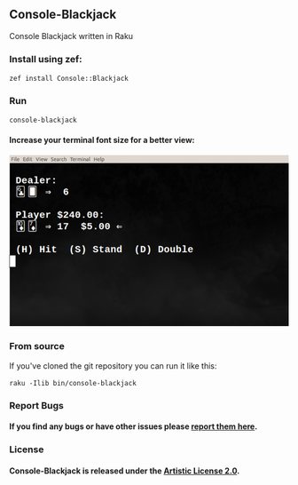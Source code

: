## Console-Blackjack

Console Blackjack written in Raku

### Install using zef:

```shell
zef install Console::Blackjack
```

### Run

```shell
console-blackjack
```

#### Increase your terminal font size for a better view:

![Blackjack](https://raw.githubusercontent.com/gdonald/Console-Blackjack/master/bj.png)

### From source

If you've cloned the git repository you can run it like this:

```shell
raku -Ilib bin/console-blackjack
```

### Report Bugs

#### If you find any bugs or have other issues please [report them here](https://github.com/gdonald/Console-Blackjack/issues).

### License

#### Console-Blackjack is released under the [Artistic License 2.0](https://opensource.org/licenses/Artistic-2.0).
